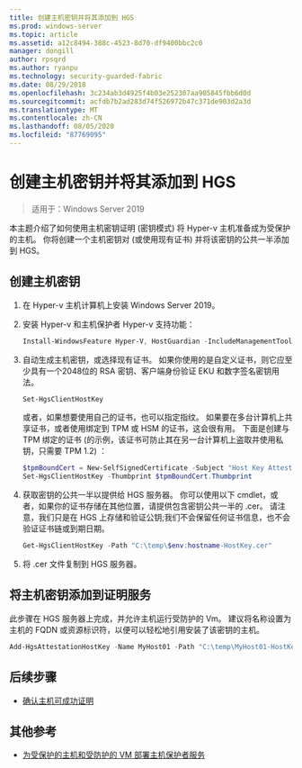 ```yaml
---
title: 创建主机密钥并将其添加到 HGS
ms.prod: windows-server
ms.topic: article
ms.assetid: a12c8494-388c-4523-8d70-df9400bbc2c0
manager: dongill
author: rpsqrd
ms.author: ryanpu
ms.technology: security-guarded-fabric
ms.date: 08/29/2018
ms.openlocfilehash: 3c234ab3d4925f4b03e252307aa905845fbb6d0d
ms.sourcegitcommit: acfdb7b2ad283d74f526972b47c371de903d2a3d
ms.translationtype: MT
ms.contentlocale: zh-CN
ms.lasthandoff: 08/05/2020
ms.locfileid: "87769095"
---
```

# <a name="create-a-host-key-and-add-it-to-hgs"></a>创建主机密钥并将其添加到 HGS

>适用于：Windows Server 2019

本主题介绍了如何使用主机密钥证明 (密钥模式) 将 Hyper-v 主机准备成为受保护的主机。 你将创建一个主机密钥对 (或使用现有证书) 并将该密钥的公共一半添加到 HGS。

## <a name="create-a-host-key"></a>创建主机密钥

1. 在 Hyper-v 主机计算机上安装 Windows Server 2019。
2. 安装 Hyper-v 和主机保护者 Hyper-v 支持功能：

    ```powershell
    Install-WindowsFeature Hyper-V, HostGuardian -IncludeManagementTools -Restart
    ```

3. 自动生成主机密钥，或选择现有证书。 如果你使用的是自定义证书，则它应至少具有一个2048位的 RSA 密钥、客户端身份验证 EKU 和数字签名密钥用法。

    ```powershell
    Set-HgsClientHostKey
    ```

    或者，如果想要使用自己的证书，也可以指定指纹。
    如果要在多台计算机上共享证书，或者使用绑定到 TPM 或 HSM 的证书，这会很有用。 下面是创建与 TPM 绑定的证书 (的示例，该证书可防止其在另一台计算机上盗取并使用私钥，只需要 TPM 1.2) ：

    ```powershell
    $tpmBoundCert = New-SelfSignedCertificate -Subject "Host Key Attestation ($env:computername)" -Provider "Microsoft Platform Crypto Provider"
    Set-HgsClientHostKey -Thumbprint $tpmBoundCert.Thumbprint
    ```

4. 获取密钥的公共一半以提供给 HGS 服务器。 你可以使用以下 cmdlet，或者，如果你的证书存储在其他位置，请提供包含密钥公共一半的 .cer。 请注意，我们只是在 HGS 上存储和验证公钥;我们不会保留任何证书信息，也不会验证证书链或到期日期。

    ```powershell
    Get-HgsClientHostKey -Path "C:\temp\$env:hostname-HostKey.cer"
    ```

5. 将 .cer 文件复制到 HGS 服务器。

## <a name="add-the-host-key-to-the-attestation-service"></a>将主机密钥添加到证明服务

此步骤在 HGS 服务器上完成，并允许主机运行受防护的 Vm。 建议将名称设置为主机的 FQDN 或资源标识符，以便可以轻松地引用安装了该密钥的主机。

```powershell
Add-HgsAttestationHostKey -Name MyHost01 -Path "C:\temp\MyHost01-HostKey.cer"
```

## <a name="next-step"></a>后续步骤

- [确认主机可成功证明](guarded-fabric-confirm-hosts-can-attest-successfully.md)

## <a name="additional-references"></a>其他参考

- [为受保护的主机和受防护的 VM 部署主机保护者服务](guarded-fabric-deploying-hgs-overview.md)
